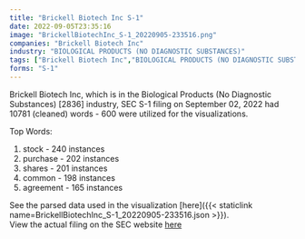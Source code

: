 ```yaml
---
title: "Brickell Biotech Inc S-1"
date: 2022-09-05T23:35:16
image: "BrickellBiotechInc_S-1_20220905-233516.png"
companies: "Brickell Biotech Inc"
industry: "BIOLOGICAL PRODUCTS (NO DIAGNOSTIC SUBSTANCES)"
tags: ["Brickell Biotech Inc","BIOLOGICAL PRODUCTS (NO DIAGNOSTIC SUBSTANCES)","09-02-2022","S-1"]
forms: "S-1"
---
```

Brickell Biotech Inc, which is in the Biological Products (No Diagnostic Substances) [2836] industry, SEC S-1 filing on September 02, 2022 had 10781 (cleaned) words - 600 were utilized for the visualizations.

Top Words:
1. stock - 240 instances
2. purchase - 202 instances
3. shares - 201 instances
4. common - 198 instances
5. agreement - 165 instances


See the parsed data used in the visualization [here]({{< staticlink name=BrickellBiotechInc_S-1_20220905-233516.json >}}).  
View the actual filing on the SEC website [here](https://www.sec.gov/Archives/edgar/data/819050/0000819050-22-000145.txt)